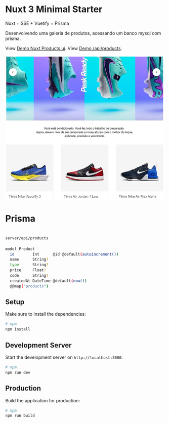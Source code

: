 # Nuxt 3 Minimal Starter

Nuxt + SSE + Vuetify + Prisma

Desenvolvendo uma galeria de produtos, acessando um banco mysql com prisma.

View [Demo Nuxt Products ui](https://nuxt-products-rouge.vercel.app/).
View [Demo /api/products](https://nuxt-products-rouge.vercel.app/api/products).

![Galeria](public/galeria.jpg)

# Prisma

```bash

server/api/products

model Product 
  id        Int      @id @default(autoincrement())
  name      String?
  type      String?
  price     Float?
  code      String?
  createdAt DateTime @default(now())
  @@map("products")

```

## Setup

Make sure to install the dependencies:

```bash
# npm
npm install

```

## Development Server

Start the development server on `http://localhost:3000`:

```bash
# npm
npm run dev

```

## Production

Build the application for production:

```bash
# npm
npm run build

```
